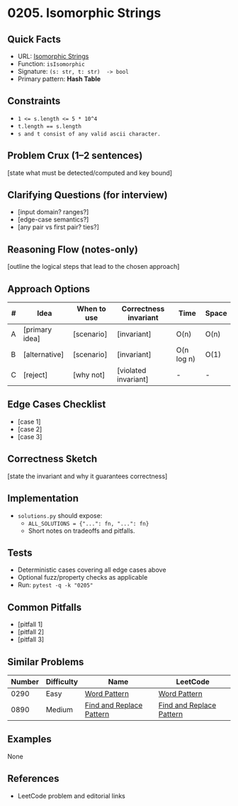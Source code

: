 # 0205. Isomorphic Strings

## Quick Facts

- URL: [Isomorphic Strings](https://leetcode.com/problems/isomorphic-strings/)
- Function: `isIsomorphic`
- Signature: `(s: str, t: str)  -> bool`
- Primary pattern: **Hash Table**

## Constraints

- `1 <= s.length <= 5 * 10^4`
- `t.length == s.length`
- `s and t consist of any valid ascii character.`

## Problem Crux (1–2 sentences)

[state what must be detected/computed and key bound]

## Clarifying Questions (for interview)

- [input domain? ranges?]
- [edge-case semantics?]
- [any pair vs first pair? ties?]

## Reasoning Flow (notes-only)

[outline the logical steps that lead to the chosen approach]

## Approach Options

| #   | Idea           | When to use | Correctness invariant | Time       | Space |
| --- | -------------- | ----------- | --------------------- | ---------- | ----- |
| A   | [primary idea] | [scenario]  | [invariant]           | O(n)       | O(n)  |
| B   | [alternative]  | [scenario]  | [invariant]           | O(n log n) | O(1)  |
| C   | [reject]       | [why not]   | [violated invariant]  | -          | -     |

## Edge Cases Checklist

- [case 1]
- [case 2]
- [case 3]

## Correctness Sketch

[state the invariant and why it guarantees correctness]

## Implementation

- `solutions.py` should expose:
    - `ALL_SOLUTIONS = {"...": fn, "...": fn}`
    - Short notes on tradeoffs and pitfalls.

## Tests

- Deterministic cases covering all edge cases above
- Optional fuzz/property checks as applicable
- Run: `pytest -q -k "0205"`

## Common Pitfalls

- [pitfall 1]
- [pitfall 2]
- [pitfall 3]

## Similar Problems

| Number | Difficulty | Name                                                                   | LeetCode                                                                            |
| ------ | ---------- | ---------------------------------------------------------------------- | ----------------------------------------------------------------------------------- |
| 0290   | Easy       | [Word Pattern](../0290-word-pattern/readme.md)                         | [Word Pattern](https://leetcode.com/problems/word-pattern/)                         |
| 0890   | Medium     | [Find and Replace Pattern](../0890-find-and-replace-pattern/readme.md) | [Find and Replace Pattern](https://leetcode.com/problems/find-and-replace-pattern/) |

## Examples

None

## References

- LeetCode problem and editorial links
